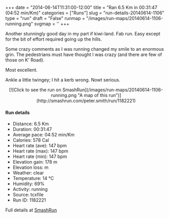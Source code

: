 +++
date = "2014-06-14T11:31:00-12:00"
title = "Ran 6.5 Km in 00:31:47 (04:52 min/Km)"
categories = ["Runs"]
slug = "run-details-20140614-1106"
type = "run"
draft = "False"
runmap = "/images/run-maps/20140614-1106-running.png"
svgmap = '<polyline points="93 48, 97 44, 98 39, 98 37, 100 33, 87 31, 68 37, 38 60, 37 60, 9 70, 2 66, 0 63, 25 48, 50 33, 62 38, 65 39, 71 36, 76 36, 82 32, 88 31, 99 33, 100 35, 100 36, 97 43, 99 45, 96 49, 95 55, 90 54, 91 52">'
+++

Another stunningly good day in my part if kiwi-land. Fab run. Easy except for the bit of effort required going up the hills. 

Some crazy comments as I was running changed my smile to an enormous grin. The pedestrians must have thought I was crazy (and there are few of those on K' Road). 

Most excellent. 

Ankle a little twingey; I hit a kerb wrong. Nowt serious. 



<!--more-->

<center>
[![Click to see the run on SmashRun](/images/run-maps/20140614-1106-running.png "A map of this run")](http://smashrun.com/peter.smith/run/1182221)
</center>

#### Run details

* Distance: 6.5 Km
* Duration: 00:31:47
* Average pace: 04:52 min/Km
* Calories: 578 Cal
* Heart rate (ave): 147 bpm
* Heart rate (max): 147 bpm
* Heart rate (min): 147 bpm
* Elevation gain: 178 m
* Elevation loss:  m
* Weather: clear
* Temperature: 14 &deg;C
* Humidity: 69%
* Activity: running
* Source: tcxfile
* Run ID: 1182221

Full details at [SmashRun](http://smashrun.com/peter.smith/run/1182221)